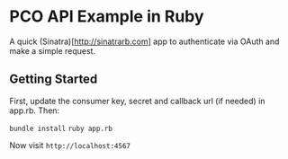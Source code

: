 # PCO API Example in Ruby

A quick (Sinatra)[http://sinatrarb.com] app to authenticate via OAuth and make a simple request.

## Getting Started

First, update the consumer key, secret and callback url (if needed) in app.rb. Then:

`bundle install`
`ruby app.rb`

Now visit `http://localhost:4567`

